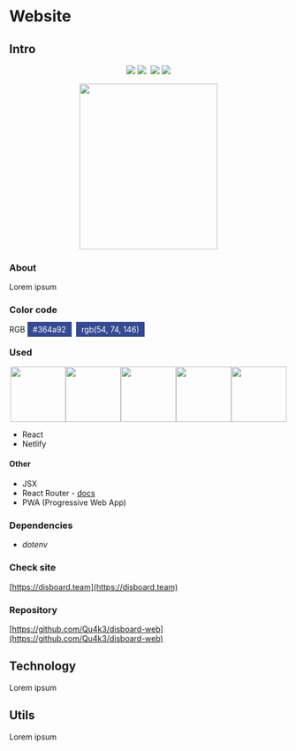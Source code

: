 # Website

## Intro

<p align="center">
    <img src="https://img.shields.io/uptimerobot/status/m782313365-bb837257051f080edab58f83.svg?label=server&style=flat" /> <img src="https://img.shields.io/uptimerobot/ratio/m782313365-bb837257051f080edab58f83.svg?label=server%20uptime&style=flat" />&nbsp;
    <img src="https://img.shields.io/uptimerobot/status/m782313366-da14853edeb66fc0008474c1.svg?label=website&style=flat" /> <img src="https://img.shields.io/uptimerobot/ratio/m782313366-da14853edeb66fc0008474c1.svg?label=website%20uptime&style=flat" />
</p>

<p align="center">
    <img width="250" height="300" src="https://cdn.discordapp.com/attachments/561938814063607823/585952102833061902/kuhaku.gif">
</p>

### About

Lorem ipsum

### Color code

RGB <span style="background-color: #364a92;padding:5px 10px;color:#fff;">#364a92</span>&nbsp;&nbsp;<span style="background-color: #364a92;padding:5px 10px;color:#fff;">rgb(54, 74, 146)</span>

### Used

<p align="center" class="spaced-items">
    <img width="100" src="https://cdn.discordapp.com/attachments/561938814063607823/565933251831660575/react_2.png"><img width="100" src="https://cdn.discordapp.com/attachments/561938814063607823/565933254834913310/jsx_2.png"><img width="100" src="https://cdn.discordapp.com/attachments/561938814063607823/566189918095933460/react-router.png"><img width="100" src="https://cdn.discordapp.com/attachments/561938814063607823/565935464499118101/pwa.png"><img width="100" src="https://cdn.discordapp.com/attachments/561938814063607823/565933254390317076/netlify_2.png">
</p>

- React
- Netlify

#### Other

- JSX
- React Router - [docs](https://github.com/ReactTraining/react-router)
- PWA (Progressive Web App)

### Dependencies

- _dotenv_

### Check site

[https://disboard.team](https://disboard.team)

### Repository <Badge text="private" type="warn" vertical="top"/>

[https://github.com/Qu4k3/disboard-web](https://github.com/Qu4k3/disboard-web)

## Technology

Lorem ipsum

## Utils

Lorem ipsum
